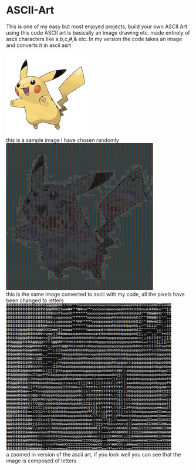 # ASCII-Art
This is one of my easy but most enjoyed projects, build your own ASCII Art using this code
ASCII art is basically an image drawing etc. made entirely of ascii characters like a,b,c,#,& etc.
In my version the code takes an image and converts it in ascii asrt

<img src="https://raw.githubusercontent.com/PradyumnVikram/ASCII-Art/master/sample_images/original.jpg" />
<br> this is a sample image I have chosen randomly

<img src="https://raw.githubusercontent.com/PradyumnVikram/ASCII-Art/master/sample_images/ascii.PNG" width = "400" height = "400">
<br> this is the same image converted to ascii with my code, all the pixels have been changed to letters

<img src="https://raw.githubusercontent.com/PradyumnVikram/ASCII-Art/master/sample_images/ascii2.PNG" width = "450" height = "400">
<br> a zoomed in version of the ascii art, if you look well you can see that the image is composed of letters
